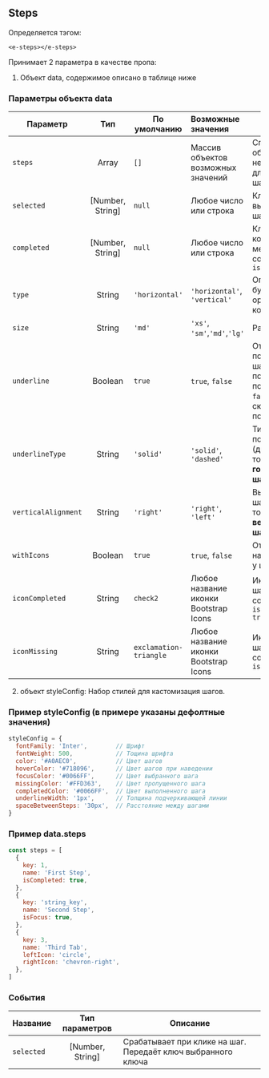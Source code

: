 ## Steps

Определяется тэгом:

```vue
<e-steps></e-steps>
```

Принимает 2 параметра в качестве пропа:

1. Объект data, содержимое описано в таблице ниже

### Параметры объекта data

| Параметр            |       Тип        | По умолчанию           | Возможные значения                    | Описание                                                                                          |
|---------------------|:----------------:|------------------------|:--------------------------------------|---------------------------------------------------------------------------------------------------|
| `steps`             |      Array       | `[]`                   | Массив объектов возможных значений    | Список объектов, необходимых для генерации шагов                                                  |
| `selected`          | [Number, String] | `null`                 | Любое число или строка                | Ключ выбранного шага                                                                              |
| `completed`         | [Number, String] | `null`                 | Любое число или строка                | Ключ шага, для которого меняется состояние `isCompleted`                                          |
| `type`              |      String      | `'horizontal'`         | `'horizontal'`, `'vertical'`          | Определяет как будет ориентирован компонент                                                       |
| `size`              |      String      | `'md'`                 | `'xs'`, `'sm'`,`'md'`,`'lg'`          | Размер шагов                                                                                      |
| `underline`         |     Boolean      | `true`                 | `true`, `false`                       | Отвечает подчёркивание шагов. `true` - показывать подчёркивание, `false` - скрывать подчёркивание |
| `underlineType`     |      String      | `'solid'`              | `'solid'`, `'dashed'`                 | Тип подчёркивания (доступно только для **горизонтальных шагов**).                                 |
| `verticalAlignment` |      String      | `'right'`              | `'right'`, `'left'`                   | Выравнивание шагов (доступно только для **вертикальных шагов**).                                  |
| `withIcons`         |     Boolean      | `true`                 | `true`, `false`                       | Отвечает за наличие иконок у шагов                                                                |
| `iconCompleted`     |      String      | `check2`               | Любое название иконки Bootstrap Icons | Иконка для шагов с состоянием `isCompleted: true`                                                 |
| `iconMissing`       |      String      | `exclamation-triangle` | Любое название иконки Bootstrap Icons | Иконка для шагов с состоянием `isMissing: true`                                                   |

2. объект styleConfig: Набор стилей для кастомизация шагов.

### Пример styleConfig (в примере указаны дефолтные значения)

```javascript
styleConfig = {
  fontFamily: 'Inter',        // Шрифт
  fontWeight: 500,            // Тощина шрифта
  color: '#A0AEC0',           // Цвет шагов
  hoverColor: '#718096',      // Цвет шагов при наведении
  focusColor: '#0066FF',      // Цвет выбранного шага
  missingColor: '#FFD363',    // Цвет пропущенного шага
  completedColor: '#0066FF',  // Цвет выполненного шага
  underlineWidth: '1px',      // Толщина подчеркивающей линии
  spaceBetweenSteps: '30px',  // Расстояние между шагами
}
```

### Пример data.steps

```javascript
const steps = [
  {
    key: 1,
    name: 'First Step',
    isCompleted: true,
  },
  {
    key: 'string_key',
    name: 'Second Step',
    isFocus: true,
  },
  {
    key: 3,
    name: 'Third Tab',
    leftIcon: 'circle',
    rightIcon: 'chevron-right',
  },
]
```

### События

| Название   |  Тип параметров  | Описание                                                     |
|------------|:----------------:|--------------------------------------------------------------|
| `selected` | [Number, String] | Срабатывает при клике на шаг. Передаёт ключ выбранного ключа |
